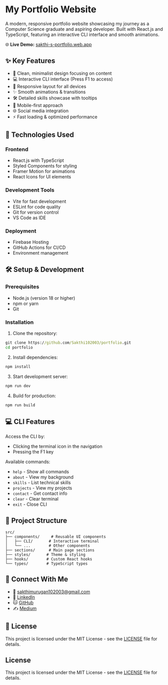 # My Portfolio Website

A modern, responsive portfolio website showcasing my journey as a Computer Science graduate and aspiring developer. Built with React.js and TypeScript, featuring an interactive CLI interface and smooth animations.

🌐 **Live Demo:** [sakthi-s-portfolio.web.app](https://sakthi-s-portfolio.web.app/)

## ✨ Key Features

- 🎯 Clean, minimalist design focusing on content
- 💻 Interactive CLI interface (Press F1 to access)
- 🚀 Responsive layout for all devices
- ✨ Smooth animations & transitions
- 🛠️ Detailed skills showcase with tooltips
- 📱 Mobile-first approach
- 🌐 Social media integration
- ⚡ Fast loading & optimized performance

## 🚀 Technologies Used

### Frontend
- React.js with TypeScript
- Styled Components for styling
- Framer Motion for animations
- React Icons for UI elements

### Development Tools
- Vite for fast development
- ESLint for code quality
- Git for version control
- VS Code as IDE

### Deployment
- Firebase Hosting
- GitHub Actions for CI/CD
- Environment management

## 🛠️ Setup & Development

### Prerequisites
- Node.js (version 18 or higher)
- npm or yarn
- Git

### Installation

1. Clone the repository:
```cmd
git clone https://github.com/Sakthi102003/portfolio.git
cd portfolio
```

2. Install dependencies:
```cmd
npm install
```

3. Start development server:
```cmd
npm run dev
```

4. Build for production:
```cmd
npm run build
```

## 💻 CLI Features

Access the CLI by:
- Clicking the terminal icon in the navigation
- Pressing the F1 key

Available commands:
- `help` - Show all commands
- `about` - View my background
- `skills` - List technical skills
- `projects` - View my projects
- `contact` - Get contact info
- `clear` - Clear terminal
- `exit` - Close CLI

## 📁 Project Structure

```
src/
├── components/     # Reusable UI components
│   ├── CLI/       # Interactive terminal
│   └── ...        # Other components
├── sections/      # Main page sections
├── styles/       # Theme & styling
├── hooks/        # Custom React hooks
└── types/        # TypeScript types
```

## 🤝 Connect With Me

- 📧 [sakthimurugan102003@gmail.com](mailto:sakthimurugan102003@gmail.com)
- 💼 [LinkedIn](https://linkedin.com/in/sakthimurugan-s)
- 🐱 [GitHub](https://github.com/Sakthi102003)
- ✍️ [Medium](https://medium.com/@sakthimurugan102003)

## 📄 License

This project is licensed under the MIT License - see the [LICENSE](LICENSE) file for details.

## License

This project is licensed under the MIT License - see the [LICENSE](LICENSE) file for details.
